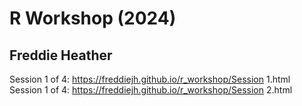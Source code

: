 # R Workshop (2024)
## Freddie Heather

Session 1 of 4: https://freddiejh.github.io/r_workshop/Session 1.html
Session 1 of 4: https://freddiejh.github.io/r_workshop/Session 2.html


